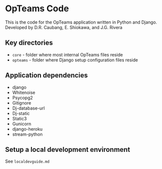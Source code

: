 # OpTeams Code
This is the code for the OpTeams application written in Python and Django. Developed by D.R. Caubang, E. Shiokawa, and J.G. Rivera

## Key directories
* `core` - folder where most internal OpTeams files reside
* `opteams` - folder where Django setup configuration files reside

## Application dependencies
* django
* Whitenoise
* Psycopg2
* Gitignore
* Dj-database-url
* Dj-static
* Static3
* Gunicorn
* django-heroku
* stream-python

## Setup a local development environment
See `localdevguide.md`
